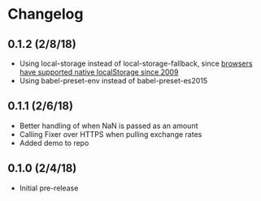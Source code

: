 # Changelog

## 0.1.2 (2/8/18)

- Using local-storage instead of local-storage-fallback, since [browsers have supported native localStorage since 2009](https://caniuse.com/#search=localstorage)
- Using babel-preset-env instead of babel-preset-es2015

## 0.1.1 (2/6/18)

- Better handling of when NaN is passed as an amount
- Calling Fixer over HTTPS when pulling exchange rates
- Added demo to repo

## 0.1.0 (2/4/18)

- Initial pre-release